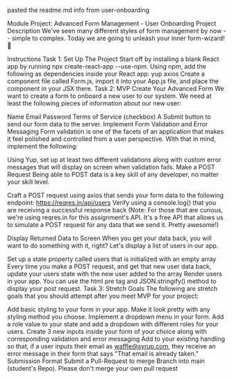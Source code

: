 pasted the readme.md info from user-onboarding

Module Project: Advanced Form Management - User Onboarding
Project Description
We've seen many different styles of form management by now -- simple to complex. Today we are going to unleash your inner form-wizard! 🧙

Instructions
Task 1: Set Up The Project
 Start off by installing a blank React app by running npx create-react-app <app-name> --use-npm.
 Using npm, add the following as dependencies inside your React app:
yup
axios
 Create a component file called Form.js, import it into your App.js file, and place the component in your JSX there.
Task 2: MVP
Create Your Advanced Form
We want to create a form to onboard a new user to our system. We need at least the following pieces of information about our new user:

 Name
 Email
 Password
 Terms of Service (checkbox)
 A Submit button to send our form data to the server.
Implement Form Validation and Error Messaging
Form validation is one of the facets of an application that makes it feel polished and controlled from a user perspective. With that in mind, implement the following:

 Using Yup, set up at least two different validations along with custom error messages that will display on screen when validation fails.
Make a POST Request
Being able to POST data is a key skill of any developer, no matter your skill level.

 Craft a POST request using axios that sends your form data to the following endpoint: https://reqres.in/api/users
 Verify using a console.log() that you are receiving a successful response back
(Note: For those that are curious, we're using reqres.in for this assignment's API. It's a free API that allows us to simulate a POST request for any data that we send it. Pretty awesome!)

Display Returned Data to Screen
When you get your data back, you will want to do something with it, right? Let's display a list of users in our app.

 Set up a state property called users that is initialized with an empty array
 Every time you make a POST request, and get that new user data back, update your users state with the new user added to the array
 Render users in your app. You can use the html pre tag and JSON.stringify() method to display your post request.
Task 3: Stretch Goals
The following are stretch goals that you should attempt after you meet MVP for your project:

 Add basic styling to your form in your app. Make it look pretty with any styling method you choose.
 Implement a dropdown menu in your form. Add a role value to your state and add a dropdown with different roles for your users.
 Create 3 new inputs inside your form of your choice along with corresponding validation and error messaging
 Add to your existing handling so that, if a user inputs their email as waffle@syrup.com, they receive an error message in their form that says "That email is already taken."
Submission Format
 Submit a Pull-Request to merge <firstName-lastName> Branch into main (student's Repo). Please don't merge your own pull request